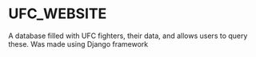 # UFC_WEBSITE
A database filled with UFC fighters, their data, and allows users to query these. Was made using Django framework
